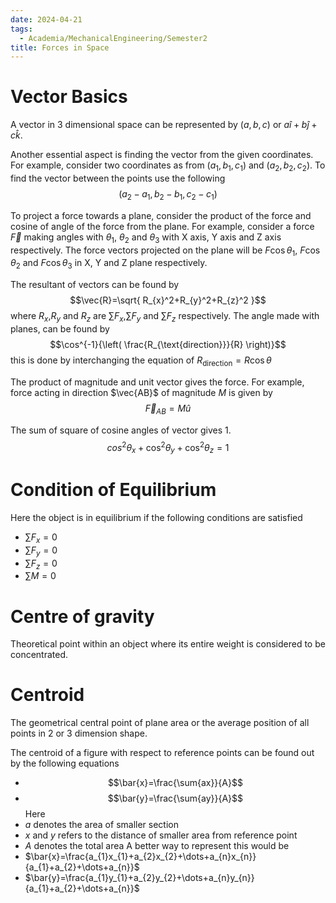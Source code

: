 ```yaml
---
date: 2024-04-21
tags:
  - Academia/MechanicalEngineering/Semester2
title: Forces in Space
---
```

# Vector Basics
 A vector in 3 dimensional space can be represented by $(a,b,c)$ or $a\hat{i}+b\hat{j}+c\hat{k}$. 
 
 Another essential aspect is finding the vector from the given coordinates. For example, consider two coordinates as from $(a_{1},b_{1},c_{1})$ and $(a_{2},b_{2},c_{2})$. To find the vector between the points use the following $$(a_{2}-a_{1},b_{2}-b_{1},c_{2}-c_{1})$$
 
 To project a force towards a plane, consider the product of the force and cosine of angle of the force from the plane. For example, consider a force $\vec{F}$ making angles with $\theta_{1}$, $\theta_{2}$ and $\theta_{3}$ with X axis, Y axis and Z axis respectively. The force vectors projected on the plane will be $F\cos \theta_{1}$, $F\cos \theta_{2}$ and $F\cos \theta_{3}$ in X, Y and Z plane respectively.
 
The resultant of vectors can be found by $$\vec{R}=\sqrt{ R_{x}^2+R_{y}^2+R_{z}^2 }$$ where $R_x$,$R_y$ and $R_z$ are $\sum{F_{x}}$,$\sum{F_{y}}$ and $\sum{F_{z}}$ respectively. The angle made with planes, can be found by $$\cos^{-1}{\left( \frac{R_{\text{direction}}}{R} \right)}$$ this is done by interchanging the equation of $R_{\text{direction}}=R\cos \theta$

The product of magnitude and unit vector gives the force. For example, force acting in direction $\vec{AB}$ of magnitude $M$ is given by $$\vec{F}_{AB}=M\hat{u}$$

The sum of square of cosine angles of vector gives 1. $$cos^2{\theta_{x}}+\cos^2{\theta_{y}}+\cos^2\theta_{z}=1$$
# Condition of Equilibrium
Here the object is in equilibrium if the following conditions are satisfied
- $\sum{F_{x}}=0$
- $\sum{F_{y}}=0$
- $\sum{F_{z}}=0$
- $\sum{M}=0$
# Centre of gravity
Theoretical point within an object where its entire weight is considered to be concentrated.
# Centroid
The geometrical central point of plane area or the average position of all points in 2 or 3 dimension shape.

The centroid of a figure with respect to reference points can be found out by the following equations
- $$\bar{x}=\frac{\sum{ax}}{A}$$
- $$\bar{y}=\frac{\sum{ay}}{A}$$
Here 
- $a$ denotes the area of smaller section
- $x$ and $y$ refers to the distance of smaller area from reference point
- $A$ denotes the total area
A better way to represent this would be
- $\bar{x}=\frac{a_{1}x_{1}+a_{2}x_{2}+\dots+a_{n}x_{n}}{a_{1}+a_{2}+\dots+a_{n}}$
- $\bar{y}=\frac{a_{1}y_{1}+a_{2}y_{2}+\dots+a_{n}y_{n}}{a_{1}+a_{2}+\dots+a_{n}}$